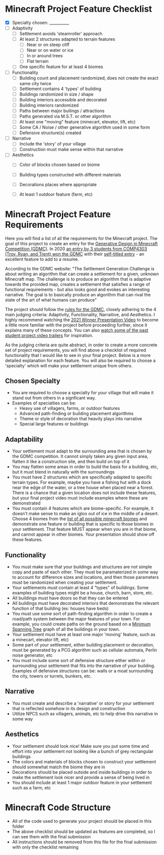 
# Minecraft Project Feature Checklist
- [x] Specialty chosen: __________
- [ ] Adaptivity
  - [ ] Settlement avoids 'steamroller' approach
  - [ ] At least 2 structures adapted to terrain features
    - [ ] Near or on steep cliff
    - [ ] Near or on water or ice
    - [ ] In or around trees
    - [ ] Flat terrain
  - [ ] One specific feature for at least 4 biomes
- [ ] Functionality
  - [ ] Building count and placement randomized, does not create the exact same city twice
  - [ ] Settlement contains 4 'types' of building
  - [ ] Buildings randomized in size / shape
  - [ ] Building interiors accessible and decorated  
  - [ ] Building interiors randomized
  - [ ] Paths between major builings / attractions
  - [ ] Paths generated via M.S.T. or other algorithm
  - [ ] At least one "moving" feature (minecart, elevator, lift, etc)
  - [ ] Some CA / Noise / other generative algorithm used in some form
  - [ ] Defensive structure(s) created
- [ ] Narrative
  - [ ] Include the 'story' of your village
  - [ ] Construction must make sense within that narrative
- [ ] Aesthetics
  - [ ] Color of blocks chosen based on biome
  - [ ] Building types constructed with different materials
  - [ ] Decorations places where appropriate
  - [ ] At least 1 outdoor feature (farm, etc)


# Minecraft Project Feature Requirements

Here you will find a list of all the requirements for the Minecraft project. The goal of this project to create an entry for the [Generative Design in Minecraft Competition (GDMC)](https://gendesignmc.wikidot.com/wiki:2022-settlement-generation-competition). In 2020 [an entry by 3 students from COMP4303 (Troy, Ryan, and Trent) won the GDMC](https://gazette.mun.ca/student-life/3d-world-builders/) with their [self-titled entry](https://gendesignmc.wikidot.com/wiki:2020-settlement-generation-competition) - an excellent feature to add to a resume.

According to the GDMC website: "The Settlement Generation Challenge is about writing an algorithm that can create a settlement for a given, unknown Minecraft map. The challenge is to produce an algorithm that is adaptive towards the provided map, creates a settlement that satisfies a range of functional requirements - but also looks good and evokes an interesting narrative. The goal is to basically produce an algorithm that can rival the state of the art of what humans can produce"

The project should follow the [rules for the GDMC](https://gendesignmc.wikidot.com/wiki:2022-settlement-generation-competition), closely adhering to the 4 main judging criteria: Adaptivity, Functionality, Narraitive, and Aesthetics. I highly recommend watching the [2021 Winner Presentation Video](https://youtu.be/uYUIZUGPNX8) to become a little more familiar with the project before proceeding further, since it explains many of these concepts. You can also [watch some of the past student project video trailers](https://www.youtube.com/watch?v=X9VV-F9465U&list=PL_xRyXins849F8QIw5s1ID8FOR2cdPMzH&index=1) for inspiration.

As the judging criteria are quite abstract, in order to create a more concrete set of project requirements, you will find above a checklist of required functionality that I would like to see in your final project. Below is a more detailed explanation for each feature. You will also be required to choose a 'specialty' which will make your settlement unique from others.

## Chosen Specialty

- You are required to choose a specialty for your village that will make it stand out from others in a signficant way.
- Examples of specialties can be:
  - Heavy use of villagers, farms, or outdoor features
  - Advanced path-finding or building placement algorithms
  - Theme or style of decoration that heavily plays into narrative
  - Special large features or buildings 

## Adaptability

- Your settlement must adapt to the surrounding area that is chosen by the GDMC competition. It cannot simply taken any given input area, flatten it like a construction site, and then build on top of it
- You may flatten some areas in order to build the basis for a building, etc, but it must blend in naturally with the surroundings
- You must have 2 structures which are specifically adapted to specific terrain types. For example, maybe you have a fishing hut with a dock near the edge of the water, or a tree house when placed near a forest. There is a chance that a given location does not include these features, but your final project video must include examples where these are demonstrated
- You must contain 4 features which are biome-specific. For example, it doesn't make sense to make an igloo out of ice in the middle of a desert. Choose 4 biomes from the [list of all possible minecraft biomes](https://help.minecraft.net/hc/en-us/articles/360046470431-Minecraft-Types-of-Biomes) and demonstrate one feature or building that is specific to those biomes in your settlement. That feature MUST appear when you are in that biome, and cannot appear in other biomes. Your presentation should show off these features.

## Functionality

- You must make sure that your buildings and structures are not simple copy and paste of each other. They must be paramaterized in some way to account for difference sizes and locations, and then those parameters must be randomized when creating your settlement. 
- Your settlements must contain at least 4 "types" of buildings. Some examples of building types might be a house, church, barn, store, etc.
- All buildings must have doors so that they can be entered 
- All buildings must have decorated interiors that demonstrate the relevant function of that building (ex: houses have beds)
- You must use some sort of path-finding algorithm in order to create a road/path system between the major features of your town. For example, you could create paths on the ground based on a [Minimum Spanning Tree](https://en.wikipedia.org/wiki/Minimum_spanning_tree) graph of all the buildings in your town.
- Your settlement must have at least one major 'moving' feature, such as a minecart, elevator lift, etc)
- Some part of your settlement, either building placement or decoration, must be generated by a PCG algorithm such as cellular automata, Perlin noise generator, etc
- You must include some sort of defensive structure either within or surrounding your settlement that fits into the narrative of your building. Examples of defensive structures can be: walls or a moat surrounding the city, towers or turrets, bunkers, etc.

## Narrative

- You must create and describe a 'narrative' or story for your settlement that is reflected somehow in its design and construction
- Utilize NPCS such as villagers, animals, etc to help drive this narrative in some way

## Aesthetics

- Your settlement should look nice! Make sure you put some time and effort into your settlement not looking like a bunch of grey rectangular buildings
- The colors and materials of blocks chosen to construct your settlement should somewhat match the biome they are in
- Decorations should be placed outside and inside buildings in order to make the settlement look nicer and provide a sense of being lived in
- You should include at least 1 major outdoor feature in your settlement such as a farm, etc

# Minecraft Code Structure

- All of the code used to generate your project should be placed in this folder
- The above checklist should be updated as features are completed, so I can see them with the final submission
- All instructions should be removed from this file for the final submission with only the checklist remaining
